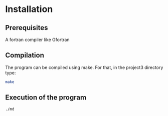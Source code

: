 # Installation

## Prerequisites

A fortran compiler like Gfortran

## Compilation

The program can be compiled using make. For that, in the project3 directory type:

```bash
make
```

## Execution of the program

```bash
./md
```